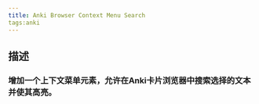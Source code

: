 ```yaml
---
title: Anki Browser Context Menu Search
tags:anki
---
```

## 描述
### 增加一个上下文菜单元素，允许在Anki卡片浏览器中搜索选择的文本并使其高亮。
